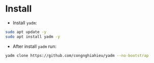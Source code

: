 # Install

- Install `yadm`:

```sh
sudo apt update -y
sudo apt install yadm -y
```

- After install `yadm` run:

```sh
yadm clone https://github.com/congnghiahieu/yadm --no-bootstrap
```
